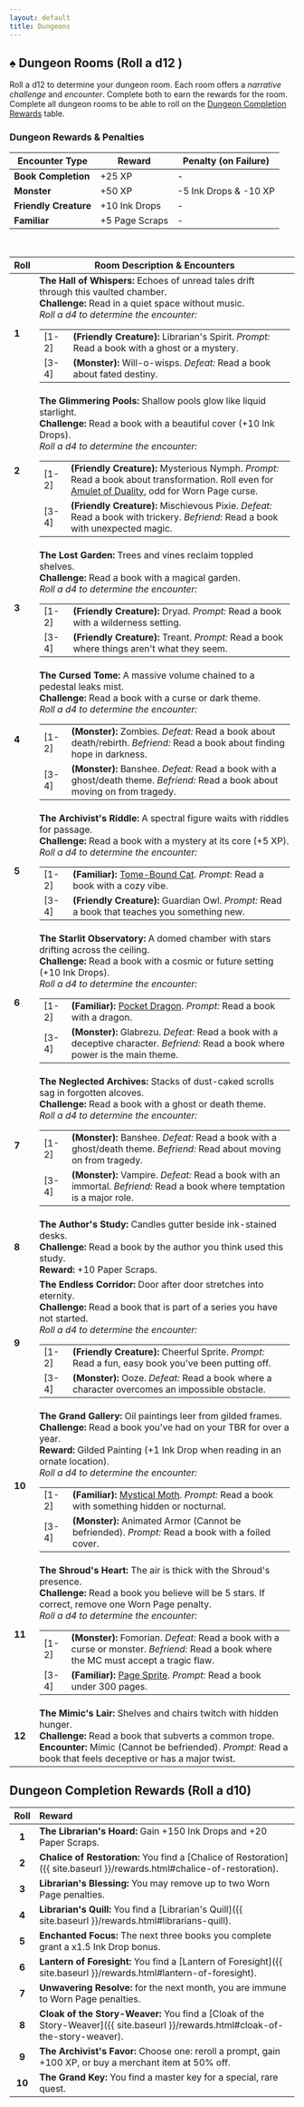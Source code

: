```yaml
---
layout: default
title: Dungeons
---
```


## ♠️ Dungeon Rooms (Roll a d12 )
Roll a d12 to determine your dungeon room. Each room offers a *narrative challenge* and *encounter*. Complete both to earn the rewards for the room. Complete all dungeon rooms to be able to roll on the <a href="#dungeon-completion-rewards-roll-a-d10">Dungeon Completion Rewards</a> table.

<h3>Dungeon Rewards & Penalties</h3>
<table>
  <thead>
    <tr>
      <th>Encounter Type</th>
      <th>Reward</th>
      <th>Penalty (on Failure)</th>
    </tr>
  </thead>
  <tbody>
    <tr>
      <td><strong>Book Completion</strong></td>
      <td>+25 XP</td>
      <td>-</td>
    </tr>
    <tr>
      <td><strong>Monster</strong></td>
      <td>+50 XP</td>
      <td>-5 Ink Drops & -10 XP</td>
    </tr>
    <tr>
      <td><strong>Friendly Creature</strong></td>
      <td>+10 Ink Drops</td>
      <td>-</td>
    </tr>
    <tr>
      <td><strong>Familiar</strong></td>
      <td>+5 Page Scraps</td>
      <td>-</td>
    </tr>
  </tbody>
</table>

<br>

<table>
  <thead>
    <tr>
      <th>Roll</th>
      <th>Room Description & Encounters</th>
    </tr>
  </thead>
  <tbody>
    <tr>
      <td><strong>1</strong></td>
      <td>
        <strong>The Hall of Whispers:</strong> Echoes of unread tales drift through this vaulted chamber.
        <br><strong>Challenge:</strong> Read in a quiet space without music.
        <br><em>Roll a d4 to determine the encounter:</em>
        <table class="nested-table">
          <tbody>
            <tr>
              <td>[1-2]</td>
              <td><strong>(Friendly Creature):</strong> Librarian's Spirit. <em>Prompt:</em> Read a book with a ghost or a mystery.</td>
            </tr>
            <tr>
              <td>[3-4]</td>
              <td><strong>(Monster):</strong> Will-o-wisps. <em>Defeat:</em> Read a book about fated destiny.</td>
            </tr>
          </tbody>
        </table>
      </td>
    </tr>
    <tr>
      <td><strong>2</strong></td>
      <td>
        <strong>The Glimmering Pools:</strong> Shallow pools glow like liquid starlight.
        <br><strong>Challenge:</strong> Read a book with a beautiful cover (+10 Ink Drops).
        <br><em>Roll a d4 to determine the encounter:</em>
        <table class="nested-table">
          <tbody>
            <tr>
              <td>[1-2]</td>
              <td><strong>(Friendly Creature):</strong> Mysterious Nymph. <em>Prompt:</em> Read a book about transformation. Roll even for <a href="{{ site.baseurl }}/rewards.html#amulet-of-duality">Amulet of Duality</a>, odd for Worn Page curse.</td>
            </tr>
            <tr>
              <td>[3-4]</td>
              <td><strong>(Friendly Creature):</strong> Mischievous Pixie. <em>Defeat:</em> Read a book with trickery. <em>Befriend:</em> Read a book with unexpected magic.</td>
            </tr>
          </tbody>
        </table>
      </td>
    </tr>
    <tr>
      <td><strong>3</strong></td>
      <td>
        <strong>The Lost Garden:</strong> Trees and vines reclaim toppled shelves.
        <br><strong>Challenge:</strong> Read a book with a magical garden.
        <br><em>Roll a d4 to determine the encounter:</em>
        <table class="nested-table">
          <tbody>
            <tr>
              <td>[1-2]</td>
              <td><strong>(Friendly Creature):</strong> Dryad. <em>Prompt:</em> Read a book with a wilderness setting.</td>
            </tr>
            <tr>
              <td>[3-4]</td>
              <td><strong>(Friendly Creature):</strong> Treant. <em>Prompt:</em> Read a book where things aren't what they seem.</td>
            </tr>
          </tbody>
        </table>
      </td>
    </tr>
    <tr>
      <td><strong>4</strong></td>
      <td>
        <strong>The Cursed Tome:</strong> A massive volume chained to a pedestal leaks mist.
        <br><strong>Challenge:</strong> Read a book with a curse or dark theme.
        <br><em>Roll a d4 to determine the encounter:</em>
        <table class="nested-table">
          <tbody>
            <tr>
              <td>[1-2]</td>
              <td><strong>(Monster):</strong> Zombies. <em>Defeat:</em> Read a book about death/rebirth. <em>Befriend:</em> Read a book about finding hope in darkness.</td>
            </tr>
            <tr>
              <td>[3-4]</td>
              <td><strong>(Monster):</strong> Banshee. <em>Defeat:</em> Read a book with a ghost/death theme. <em>Befriend:</em> Read a book about moving on from tragedy.</td>
            </tr>
          </tbody>
        </table>
      </td>
    </tr>
    <tr>
      <td><strong>5</strong></td>
      <td>
        <strong>The Archivist's Riddle:</strong> A spectral figure waits with riddles for passage.
        <br><strong>Challenge:</strong> Read a book with a mystery at its core (+5 XP).
        <br><em>Roll a d4 to determine the encounter:</em>
        <table class="nested-table">
          <tbody>
            <tr>
              <td>[1-2]</td>
              <td><strong>(Familiar):</strong> <a href="{{ site.baseurl }}/rewards.html#tome-bound-cat">Tome-Bound Cat</a>. <em>Prompt:</em> Read a book with a cozy vibe.</td>
            </tr>
            <tr>
              <td>[3-4]</td>
              <td><strong>(Friendly Creature):</strong> Guardian Owl. <em>Prompt:</em> Read a book that teaches you something new.</td>
            </tr>
          </tbody>
        </table>
      </td>
    </tr>
    <tr>
      <td><strong>6</strong></td>
      <td>
        <strong>The Starlit Observatory:</strong> A domed chamber with stars drifting across the ceiling.
        <br><strong>Challenge:</strong> Read a book with a cosmic or future setting (+10 Ink Drops).
        <br><em>Roll a d4 to determine the encounter:</em>
        <table class="nested-table">
          <tbody>
            <tr>
              <td>[1-2]</td>
              <td><strong>(Familiar):</strong> <a href="{{ site.baseurl }}/rewards.html#pocket-dragon">Pocket Dragon</a>. <em>Prompt:</em> Read a book with a dragon.</td>
            </tr>
            <tr>
              <td>[3-4]</td>
              <td><strong>(Monster):</strong> Glabrezu. <em>Defeat:</em> Read a book with a deceptive character. <em>Befriend:</em> Read a book where power is the main theme.</td>
            </tr>
          </tbody>
        </table>
      </td>
    </tr>
    <tr>
      <td><strong>7</strong></td>
      <td>
        <strong>The Neglected Archives:</strong> Stacks of dust-caked scrolls sag in forgotten alcoves.
        <br><strong>Challenge:</strong> Read a book with a ghost or death theme.
        <br><em>Roll a d4 to determine the encounter:</em>
        <table class="nested-table">
          <tbody>
            <tr>
              <td>[1-2]</td>
              <td><strong>(Monster):</strong> Banshee. <em>Defeat:</em> Read a book with a ghost/death theme. <em>Befriend:</em> Read about moving on from tragedy.</td>
            </tr>
            <tr>
              <td>[3-4]</td>
              <td><strong>(Monster):</strong> Vampire. <em>Defeat:</em> Read a book with an immortal. <em>Befriend:</em> Read a book where temptation is a major role.</td>
            </tr>
          </tbody>
        </table>
      </td>
    </tr>
    <tr>
      <td><strong>8</strong></td>
      <td>
        <strong>The Author's Study:</strong> Candles gutter beside ink-stained desks.
        <br><strong>Challenge:</strong> Read a book by the author you think used this study.
        <br><strong>Reward:</strong> +10 Paper Scraps.
      </td>
    </tr>
    <tr>
      <td><strong>9</strong></td>
      <td>
        <strong>The Endless Corridor:</strong> Door after door stretches into eternity.
        <br><strong>Challenge:</strong> Read a book that is part of a series you have not started.
        <br><em>Roll a d4 to determine the encounter:</em>
        <table class="nested-table">
          <tbody>
            <tr>
              <td>[1-2]</td>
              <td><strong>(Friendly Creature):</strong> Cheerful Sprite. <em>Prompt:</em> Read a fun, easy book you've been putting off.</td>
            </tr>
            <tr>
              <td>[3-4]</td>
              <td><strong>(Monster):</strong> Ooze. <em>Defeat:</em> Read a book where a character overcomes an impossible obstacle.</td>
            </tr>
          </tbody>
        </table>
      </td>
    </tr>
    <tr>
      <td><strong>10</strong></td>
      <td>
        <strong>The Grand Gallery:</strong> Oil paintings leer from gilded frames.
        <br><strong>Challenge:</strong> Read a book you've had on your TBR for over a year.
        <br><strong>Reward:</strong> Gilded Painting (+1 Ink Drop when reading in an ornate location).
        <br><em>Roll a d4 to determine the encounter:</em>
        <table class="nested-table">
          <tbody>
            <tr>
              <td>[1-2]</td>
              <td><strong>(Familiar):</strong> <a href="{{ site.baseurl }}/rewards.html#mystical-moth">Mystical Moth</a>. <em>Prompt:</em> Read a book with something hidden or nocturnal.</td>
            </tr>
            <tr>
              <td>[3-4]</td>
              <td><strong>(Monster):</strong> Animated Armor (Cannot be befriended). <em>Prompt:</em> Read a book with a foiled cover.</td>
            </tr>
          </tbody>
        </table>
      </td>
    </tr>
    <tr>
      <td><strong>11</strong></td>
      <td>
        <strong>The Shroud's Heart:</strong> The air is thick with the Shroud's presence.
        <br><strong>Challenge:</strong> Read a book you believe will be 5 stars. If correct, remove one Worn Page penalty.
        <br><em>Roll a d4 to determine the encounter:</em>
        <table class="nested-table">
          <tbody>
            <tr>
              <td>[1-2]</td>
              <td><strong>(Monster):</strong> Fomorian. <em>Defeat:</em> Read a book with a curse or monster. <em>Befriend:</em> Read a book where the MC must accept a tragic flaw.</td>
            </tr>
            <tr>
              <td>[3-4]</td>
              <td><strong>(Familiar):</strong> <a href="{{ site.baseurl }}/rewards.html#page-sprite">Page Sprite</a>. <em>Prompt:</em> Read a book under 300 pages.</td>
            </tr>
          </tbody>
        </table>
      </td>
    </tr>
    <tr>
      <td><strong>12</strong></td>
      <td>
        <strong>The Mimic's Lair:</strong> Shelves and chairs twitch with hidden hunger.
        <br><strong>Challenge:</strong> Read a book that subverts a common trope.
        <br><strong>Encounter:</strong> Mimic (Cannot be befriended). <em>Prompt:</em> Read a book that feels deceptive or has a major twist.
      </td>
    </tr>
  </tbody>
</table>

## Dungeon Completion Rewards (Roll a d10)

| Roll | Reward |
|:----:|:---|
| **1** | **The Librarian's Hoard:** Gain +150 Ink Drops and +20 Paper Scraps. |
| **2** | **Chalice of Restoration:** You find a [Chalice of Restoration]({{ site.baseurl }}/rewards.html#chalice-of-restoration). |
| **3** | **Librarian's Blessing:** You may remove up to two Worn Page penalties. |
| **4** | **Librarian's Quill:** You find a [Librarian's Quill]({{ site.baseurl }}/rewards.html#librarians-quill). |
| **5** | **Enchanted Focus:** The next three books you complete grant a x1.5 Ink Drop bonus. |
| **6** | **Lantern of Foresight:** You find a [Lantern of Foresight]({{ site.baseurl }}/rewards.html#lantern-of-foresight). |
| **7** | **Unwavering Resolve:** for the next month, you are immune to Worn Page penalties. |
| **8** | **Cloak of the Story-Weaver:** You find a [Cloak of the Story-Weaver]({{ site.baseurl }}/rewards.html#cloak-of-the-story-weaver). |
| **9** | **The Archivist's Favor:** Choose one: reroll a prompt, gain +100 XP, or buy a merchant item at 50% off. |
| **10**| **The Grand Key:** You find a master key for a special, rare quest. |